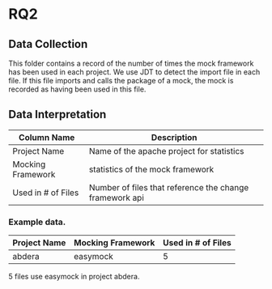 # RQ2
## Data Collection
This folder contains a record of the number of times the mock framework has been used in each project. We use JDT to detect the import file in each file. If this file imports and calls the package of a mock, the mock is recorded as having been used in this file.
## Data Interpretation

| Column Name  | Description |
| ------------- | ------------- |
| Project Name  | Name of the apache project for statistics |
| Mocking Framework  | statistics of the mock framework |
|Used in # of Files|Number of files that reference the change framework api|

### Example data.
| Project Name  | Mocking Framework  | Used in # of Files|
| ------------- | ------------- |------------- |
|abdera|easymock|5|

5 files use easymock in project abdera.